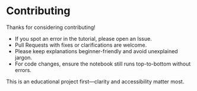 # Contributing

Thanks for considering contributing!

- If you spot an error in the tutorial, please open an Issue.  
- Pull Requests with fixes or clarifications are welcome.  
- Please keep explanations beginner-friendly and avoid unexplained jargon.  
- For code changes, ensure the notebook still runs top-to-bottom without errors.

This is an educational project first—clarity and accessibility matter most.
